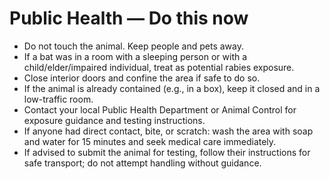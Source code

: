 # Public Health — Do this now
- Do not touch the animal. Keep people and pets away.
- If a bat was in a room with a sleeping person or with a child/elder/impaired individual, treat as potential rabies exposure.
- Close interior doors and confine the area if safe to do so.
- If the animal is already contained (e.g., in a box), keep it closed and in a low-traffic room.
- Contact your local Public Health Department or Animal Control for exposure guidance and testing instructions.
- If anyone had direct contact, bite, or scratch: wash the area with soap and water for 15 minutes and seek medical care immediately.
- If advised to submit the animal for testing, follow their instructions for safe transport; do not attempt handling without guidance.
